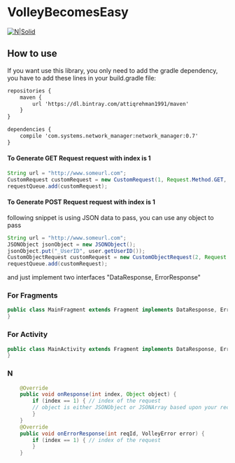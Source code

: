 # VolleyBecomesEasy

[![N|Solid](https://cldup.com/dTxpPi9lDf.thumb.png)](https://nodesource.com/products/nsolid)

## How to use
If you want use this library, you only need to add the gradle dependency, you have to add these lines in your build.gradle file:

```xml
repositories {
    maven {
        url 'https://dl.bintray.com/attiqrehman1991/maven'
    }
}

dependencies {
    compile 'com.systems.network_manager:network_manager:0.7'
}
```

#### To Generate GET Request request with index is 1
```java
String url = "http://www.someurl.com";
CustomRequest customRequest = new CustomRequest(1, Request.Method.GET, url, null, this, this);
requestQueue.add(customRequest);
```
#### To Generate POST Request request with index is 1
following snippet is using JSON data to pass, you can use any object to pass
```java
String url = "http://www.someurl.com";
JSONObject jsonObject = new JSONObject();
jsonObject.put("_UserID", user.getUserID());
CustomObjectRequest customRequest = new CustomObjectRequest(2, Request.Method.POST, url, jsonObject, MainFragment.this, MainFragment.this, null);
requestQueue.add(customRequest);
```
and just implement two interfaces "DataResponse, ErrorResponse"

### For Fragments
```java
public class MainFragment extends Fragment implements DataResponse, ErrorResponse {
}
```
### For Activity
```java
public class MainActivity extends Fragment implements DataResponse, ErrorResponse {
}
```

### N
```java
    @Override
    public void onResponse(int index, Object object) {
        if (index == 1) { // index of the request
        // object is either JSONObject or JSONArray based upon your received object
        }
    }
    @Override
    public void onErrorResponse(int reqId, VolleyError error) {
        if (index == 1) { // index of the request
        }
    }
```
